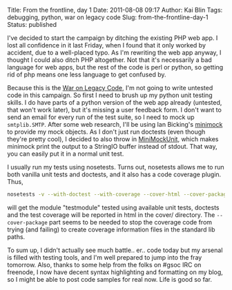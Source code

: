Title: From the frontline, day 1
Date: 2011-08-08 09:17
Author: Kai Blin
Tags: debugging, python, war on legacy code
Slug: from-the-frontline-day-1
Status: published


I've decided to start the campaign by ditching the existing PHP web app.
I lost all confidence in it last Friday, when I found that it only
worked by accident, due to a well-placed typo.
As I'm rewriting the web app anyway, I thought I could also ditch PHP
altogether. Not that it's necessarily a bad language for web apps, but
the rest of the code is perl or python, so getting rid of php means one
less language to get confused by.


Because this is the [War on Legacy Code]({filename}/war-on-legacy-code.md),
I'm not going to write untested code in this campaign. So first I need
to brush up my python unit testing skills. I do have parts of a python
version of the web app already (untested, that won't work later), but
it's missing a user feedback form.
I don't want to send an email for every run of the test suite, so I need
to mock up `smtplib.SMTP`. After some web research, I'll be using Ian
Bicking's [minimock](http://blog.ianbicking.org/minimock.html) to
provide my mock objects. As I don't just run doctests (even though
they're pretty cool), I decided to also throw in
[MiniMockUnit](http://blog.webmynd.com/2009/02/18/mocking-objects-in-python-unit-tests/),
which makes minimock print the output to a StringIO buffer instead of
stdout. That way, you can easily put it in a normal unit test.


I usually run my tests using nosetests. Turns out, nosetests allows me
to run both vanilla unit tests and doctests, and it also has a code
coverage plugin. Thus,

```bash
nosetests -v --with-doctest --with-coverage --cover-html --cover-package="testmodule"
```

will get the module "testmodule" tested using available unit tests,
doctests and the test coverage will be reported in html in the cover/
directory. The `--cover-package` part seems to be needed to stop the
coverage code from trying (and failing) to create coverage information
files in the standard lib paths.

To sum up, I didn't actually see much battle.. er.. code today but my
arsenal is filled with testing tools, and I'm well prepared to jump into
the fray tomorrow. Also, thanks to some help from the folks on \#gsoc
IRC on freenode, I now have decent syntax highlighting and formatting on
my blog, so I might be able to post code samples for real now. Life is
good so far.

